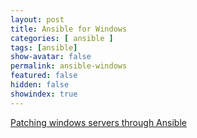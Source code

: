 ```yaml
---
layout: post
title: Ansible for Windows
categories: [ ansible ]
tags: [ansible]
show-avatar: false
permalink: ansible-windows
featured: false
hidden: false
showindex: true
---
```



[Patching windows servers through Ansible](https://medium.com/@gopi.narayanaswamy/patching-windows-servers-through-ansible-32f5f606b6c0)